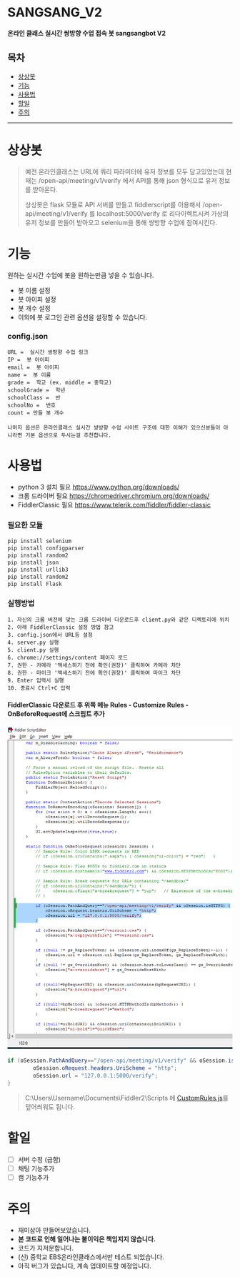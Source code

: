 
# SANGSANG_V2
**온라인 클래스 실시간 쌍방향 수업 접속 봇 sangsangbot V2**


## 목차

- [상상봇](#상상봇)
- [기능](#기능)
- [사용법](#사용법)
- [할일](#할일)
- [주의](#주의)

----

# 상상봇

>  예전 온라인클래스는 URL에 쿼리 파라미터에 유저 정보를 모두 담고있었는데  현재는
> /open-api/meeting/v1/verify 에서 API를 통해 json 형식으로 유저 정보를 받아온다.
> 
>    상상봇은 flask 모듈로 API 서버를 만들고  fiddlerscript를 이용해서
> /open-api/meeting/v1/verify 를 localhost:5000/verify 로 리다이렉트시켜  가상의 유저
> 정보를 만들어 받아오고  selenium을 통해 쌍방향 수업에 참여시킨다.

# 기능

원하는 실시간 수업에 봇을 원하는만큼 넣을 수 있습니다.

- 봇 이름 설정
- 봇 아이피 설정
- 봇 개수 설정
- 이외에 봇 로그인 관련 옵션을 설정할 수 있습니다.

### config.json
	URL =  실시간 쌍방향 수업 링크
	IP =  봇 아이피
	email =  봇 아이피
	name =  봇 이름	 
	grade =  학교 (ex. middle = 중학교)
	schoolGrade =  학년
	schoolClass =  반
	schoolNo =  번호
	count = 만들 봇 개수
  
	나머지 옵션은 온라인클래스 실시간 쌍방향 수업 사이트 구조에 대한 이해가 있으신분들이 아니라면 기본 옵션으로 두시는걸 추천합니다.
	

# 사용법

- python 3 설치 필요 https://www.python.org/downloads/
- 크롬 드라이버 필요 https://chromedriver.chromium.org/downloads/
- FiddlerClassic 필요 https://www.telerik.com/fiddler/fiddler-classic

### 필요한 모듈
	pip install selenium
	pip install configparser
	pip install random2
 	pip install json
	pip install urllib3
	pip install random2
	pip install Flask  
  
### 실행방법
	1. 자신의 크롬 버전에 맞는 크롬 드라이버 다운로드후 client.py와 같은 디렉토리에 위치
	2. 아래 FiddlerClassic 설정 방법 참고
	3. config.json에서 URL등 설정
	4. server.py 실행
	5. client.py 실행
	6. chrome://settings/content 페이지 로드
	7. 권한 - 카메라 '액세스하기 전에 확인(권장)' 클릭하여 카메라 차단
	8. 권한 - 마이크 '액세스하기 전에 확인(권장)' 클릭하여 마이크 차단
	9. Enter 입력시 실행
	10. 종료시 Ctrl+C 입력

#### FiddlerClassic 다운로드 후 위쪽 메뉴 Rules - Customize Rules - OnBeforeRequest에 스크립트 추가
![enter image description here](https://raw.githubusercontent.com/Junw00/SANGSANG_V2/main/etc/fiddlerscript.PNG)
```C#
if (oSession.PathAndQuery=="/open-api/meeting/v1/verify" && oSession.isHTTPS) {
		oSession.oRequest.headers.UriScheme = "http";
		oSession.url = "127.0.0.1:5000/verify";
}
```
> C:\Users\Username\Documents\Fiddler2\Scripts 에  [CustomRules.js](https://github.com/Junw00/SANGSANG_V2/blob/main/etc/CustomRules.js)를 덮어씌워도 됩니다.


# 할일
- [ ] 서버 수정 (급함)
- [ ] 채팅 기능추가
- [ ] 캠 기능추가

# 주의
- 재미삼아 만들어보았습니다.
- **본 코드로 인해 일어나는 불이익은 책임지지 않습니다.**
- 코드가 지저분합니다.
- (신) 중학교 EBS온라인클래스에서만 테스트 되었습니다.
- 아직 버그가 있습니다, 계속 업데이트할 예정입니다.
